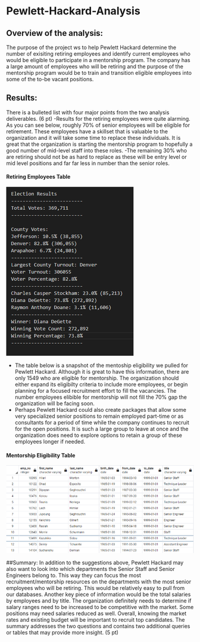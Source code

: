 # Pewlett-Hackard-Analysis

## Overview of the analysis:
The purpose of the project ws to help Pewlett Hackard determine the number of exisiting retiring employees and identify
current employees who would be eligible to participate in a mentorship program. The company has a large amount of employees
who will be retiring and the purpose of the mentorship program would be to train and transition eligible employees into
some of the to-be vacant positions.  

## Results:
There is a bulleted list with four major points from the two analysis deliverables. (6 pt)
-Results for the retiring employees were quite alarming. As you can see below, roughly 70% of senior employees will be eligible
for retirement. These employees have a skillset that is valuable to the organization and it will take some time to replace
these individuals. It is great that the organization is starting the mentorship program to hopefully a good number of mid-level
staff into these roles. 
-The remaining 30% who are retiring should not be as hard to replace as these will be entry level or mid level positions and far
far less in number than the senior roles.
#### Retiring Employees Table
![Results-Image](https://github.com/mmanackal/Election_Analysis/blob/main/Resources/Election-Results.PNG)
- The table below is a snapshot of the mentoship eligibility we pulled for Pewlett Hackard. Although it is great to have this
information, there are only 1549 who are eligible for mentorship. The organization should either expand its eligibilty
criteria to include more employees, or begin planning for a focused recruitment effort to fill the vacancies. The number
employees elibible for mentorship will not fill the 70% gap the organization will be facing soon.
- Perhaps Pewlett Hackard could also create packages that allow some very specialized senior positions to remain employed
part-time or as consultants for a period of time while the company continues to recruit for the open positions. It is
such a large group to leave at once and the organization does need to explore options to retain a group of these employees
longer if needed. 
#### Mentorship Eligibility Table
![Results-Image](https://github.com/mmanackal/Pewlett-Hackard-Analysis/blob/main/Mentorship_Eligibility.PNG)


##Summary:
In addition to the suggestions above, Pewlett Hackard may also want to look into which departments the Senior Staff and Senior
Engineers belong to. This way they can focus the most recruitment/mentorship resources on the departments with the most senior
employees who will be retiring. This would be relatively easy to pull from our databases. Another key piece of information would
be the total salaries by employees and by title. The organization definitely needs to determine if salary ranges need to be
increased to be competitive with the market. Some positions may need salaries reduced as well. Overall, knowing the market rates
and existing budget will be important to recruit top candidates. 
The summary addresses the two questions and contains two additional queries or tables that may provide more insight. (5 pt)

